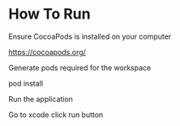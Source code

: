 # How To Run

Ensure CocoaPods is installed on your computer

https://cocoapods.org/

Generate pods required for the workspace

pod install

Run the application

Go to xcode click run button
